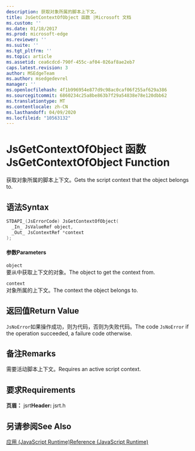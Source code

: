 ```yaml
---
description: 获取对象所属的脚本上下文。
title: JsGetContextOfObject 函数 |Microsoft 文档
ms.custom: ''
ms.date: 01/18/2017
ms.prod: microsoft-edge
ms.reviewer: ''
ms.suite: ''
ms.tgt_pltfrm: ''
ms.topic: article
ms.assetid: cea6cdcd-790f-455c-af04-026af8ae2eb7
caps.latest.revision: 3
author: MSEdgeTeam
ms.author: msedgedevrel
manager: ''
ms.openlocfilehash: 4f1b996954e877d9c98ac0caf06f255af629a386
ms.sourcegitcommit: 6860234c25a8be863b7f29a54838e78e120dbb62
ms.translationtype: MT
ms.contentlocale: zh-CN
ms.lasthandoff: 04/09/2020
ms.locfileid: "10563132"
---
```

# <span data-ttu-id="2a2f7-103">JsGetContextOfObject 函数</span><span class="sxs-lookup"><span data-stu-id="2a2f7-103">JsGetContextOfObject Function</span></span>
<span data-ttu-id="2a2f7-104">获取对象所属的脚本上下文。</span><span class="sxs-lookup"><span data-stu-id="2a2f7-104">Gets the script context that the object belongs to.</span></span>  
  
## <span data-ttu-id="2a2f7-105">语法</span><span class="sxs-lookup"><span data-stu-id="2a2f7-105">Syntax</span></span>  
  
```cpp  
STDAPI_(JsErrorCode) JsGetContextOfObject(  
  _In_ JsValueRef object,  
  _Out_ JsContextRef *context  
);  
```  
  
#### <span data-ttu-id="2a2f7-106">参数</span><span class="sxs-lookup"><span data-stu-id="2a2f7-106">Parameters</span></span>  
 `object`  
 <span data-ttu-id="2a2f7-107">要从中获取上下文的对象。</span><span class="sxs-lookup"><span data-stu-id="2a2f7-107">The object to get the context from.</span></span>  
  
 `context`  
 <span data-ttu-id="2a2f7-108">对象所属的上下文。</span><span class="sxs-lookup"><span data-stu-id="2a2f7-108">The context the object belongs to.</span></span>  
  
## <span data-ttu-id="2a2f7-109">返回值</span><span class="sxs-lookup"><span data-stu-id="2a2f7-109">Return Value</span></span>  
 <span data-ttu-id="2a2f7-110">`JsNoError`如果操作成功，则为代码，否则为失败代码。</span><span class="sxs-lookup"><span data-stu-id="2a2f7-110">The code `JsNoError` if the operation succeeded, a failure code otherwise.</span></span>  
  
## <span data-ttu-id="2a2f7-111">备注</span><span class="sxs-lookup"><span data-stu-id="2a2f7-111">Remarks</span></span>  
 <span data-ttu-id="2a2f7-112">需要活动脚本上下文。</span><span class="sxs-lookup"><span data-stu-id="2a2f7-112">Requires an active script context.</span></span>  
  
## <span data-ttu-id="2a2f7-113">要求</span><span class="sxs-lookup"><span data-stu-id="2a2f7-113">Requirements</span></span>  
 <span data-ttu-id="2a2f7-114">**页眉：** jsrt</span><span class="sxs-lookup"><span data-stu-id="2a2f7-114">**Header:** jsrt.h</span></span>  
  
## <span data-ttu-id="2a2f7-115">另请参阅</span><span class="sxs-lookup"><span data-stu-id="2a2f7-115">See Also</span></span>  
 [<span data-ttu-id="2a2f7-116">应用 (JavaScript Runtime)</span><span class="sxs-lookup"><span data-stu-id="2a2f7-116">Reference (JavaScript Runtime)</span></span>](../chakra-hosting/reference-javascript-runtime.md)
